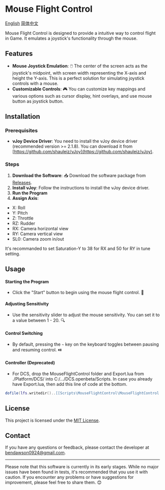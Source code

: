 # Mouse Flight Control

[English](README.md) [简体中文](README-CN.md)

Mouse Flight Control is designed to provide a intuitive way to control flight in Game. It emulates a joystick's functionality through the mouse.

## Features

- **Mouse Joystick Emulation**: 🖱️ The center of the screen acts as the joystick's midpoint, with screen width representing the X-axis and height the Y-axis. This is a perfect solution for simulating joystick controls with a mouse.
- **Customizable Controls**: 🎮 You can customize key mappings and various options such as cursor display, hint overlays, and use mouse button as joystick button.

## Installation

### Prerequisites
- **vJoy Device Driver**: You need to install the vJoy device driver (recommended version >= 2.1.8). You can download it from [https://github.com/shauleiz/vJoy](https://github.com/shauleiz/vJoy).

### Steps
1. **Download the Software**: 📥 Download the software package from [Releases](https://github.com/Dawson924/MouseFlightControl/releases).
2. **Install vJoy**: Follow the instructions to install the vJoy device driver.
3. **Run the Program**
4. **Assign Axis**:
  - X: Roll
  - Y: Pitch
  - Z: Throttle
  - RZ: Rudder
  - RX: Camera horizontal view
  - RY: Camera vertical view
  - SL0: Camera zoom in/out

It's recommanded to set Saturation-Y to 38 for RX and 50 for RY in tune setting.

## Usage

#### Starting the Program
- Click the "Start" button to begin using the mouse flight control. 🚀

#### Adjusting Sensitivity
- Use the sensitivity slider to adjust the mouse sensitivity. You can set it to a value between 1 - 20. 🔍

#### Control Switching
- By default, pressing the `~` key on the keyboard toggles between pausing and resuming control. ⏯️

#### Controller (Deprecated)
- For DCS, drop the MouseFlightControl folder and Export.lua from ./Platform/DCS/ into C:/.../DCS.openbeta/Scripts. In case you already have Export.lua, then add this line of code at the bottom.
```lua
dofile(lfs.writedir()..[[Scripts\MouseFlightControl\MouseFlightControl.lua]]);
```

## License

This project is licensed under the [MIT License](https://opensource.org/licenses/MIT).

## Contact

If you have any questions or feedback, please contact the developer at [bendawson0924@gmail.com](mailto:bendawson0924@gmail.com).

---

Please note that this software is currently in its early stages. While no major issues have been found in tests, it's recommended that you use it with caution. If you encounter any problems or have suggestions for improvement, please feel free to share them. 😊

